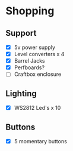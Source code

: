 # Shopping

## Support

- [x] 5v power supply
- [x] Level converters x 4
- [x] Barrel Jacks
- [x] Perfboards?
- [ ] Craftbox enclosure

## Lighting

- [x] WS2812 Led's x 10

## Buttons

- [x] 5 momentary buttons
